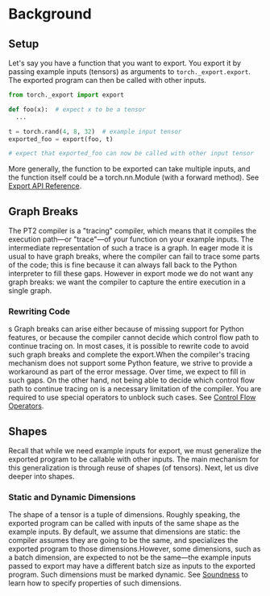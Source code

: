 # Background

## Setup
Let's say you have a function that you want to export. You export it by passing
example inputs (tensors) as arguments to `torch._export.export`. The exported
program can then be called with other inputs.
```python
from torch._export import export

def foo(x):  # expect x to be a tensor
  ...

t = torch.rand(4, 8, 32)  # example input tensor
exported_foo = export(foo, t)

# expect that exported_foo can now be called with other input tensor
```
More generally, the function to be exported can take multiple inputs, and the
function itself could be a torch.nn.Module (with a forward method). See [Export
API Reference](./export_api_reference.md).

## Graph Breaks

The PT2 compiler is a "tracing" compiler, which means that it compiles the
execution path—or "trace"—of your function on your example inputs. The
intermediate representation of such a trace is a graph. In eager mode it is
usual to have graph breaks, where the compiler can fail to trace some parts of
the code; this is fine because it can always fall back to the Python interpreter
to fill these gaps. However in export mode we do not want any graph breaks: we
want the compiler to capture the entire execution in a single graph.

### Rewriting Code
s
Graph breaks can arise either because of missing support for Python features, or
because the compiler cannot decide which control flow path to continue tracing
on. In most cases, it is possible to rewrite code to avoid such graph breaks and
complete the export.When the compiler's tracing mechanism does not support some
Python feature, we strive to provide a workaround as part of the error message.
Over time, we expect to fill in such gaps. On the other hand, not being able to
decide which control flow path to continue tracing on is a necessary limitation
of the compiler. You are required to use special operators to unblock such
cases. See [Control Flow Operators](../ir_spec/control_flow.md).

## Shapes

Recall that while we need example inputs for export, we must generalize the
exported program to be callable with other inputs. The main mechanism for this
generalization is through reuse of shapes (of tensors). Next, let us dive deeper
into shapes.

### Static and Dynamic Dimensions

The shape of a tensor is a tuple of dimensions. Roughly speaking, the exported
program can be called with inputs of the same shape as the example inputs. By
default, we assume that dimensions are static: the compiler assumes they are
going to be the same, and specializes the exported program to those
dimensions.However, some dimensions, such as a batch dimension, are expected to
not be the same—the example inputs passed to export may have a different batch
size as inputs to the exported program. Such dimensions must be marked dynamic.
See [Soundness](./soundness.md) to learn how to specify properties of such
dimensions.
